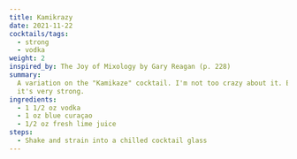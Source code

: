 ```yaml
---
title: Kamikrazy
date: 2021-11-22
cocktails/tags:
  - strong
  - vodka
weight: 2
inspired_by: The Joy of Mixology by Gary Reagan (p. 228)
summary:
  A variation on the "Kamikaze" cocktail. I'm not too crazy about it. Be warned,
  it's very strong.
ingredients:
  - 1 1/2 oz vodka
  - 1 oz blue curaçao
  - 1/2 oz fresh lime juice
steps:
  - Shake and strain into a chilled cocktail glass
---
```

